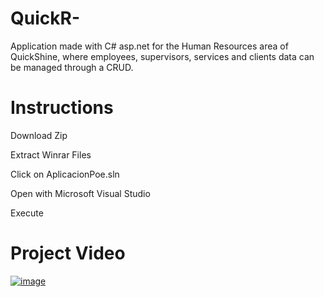 # QuickR-
Application made with C# asp.net for the Human Resources area of ​​QuickShine, where employees, supervisors, services and clients data can be managed through a CRUD.
<h1>Instructions</h1>

<p>Download Zip</p>
<p>Extract Winrar Files</p>
<p>Click on AplicacionPoe.sln</p>
<p>Open with Microsoft Visual Studio<p>
<p>Execute</p>

<h1>Project Video</h1>
<a href="https://www.youtube.com/watch?v=XCefCl-6lTw"><img src="https://i.ibb.co/WK1bXzM/image.jpg" alt="image" border="0"></a>
